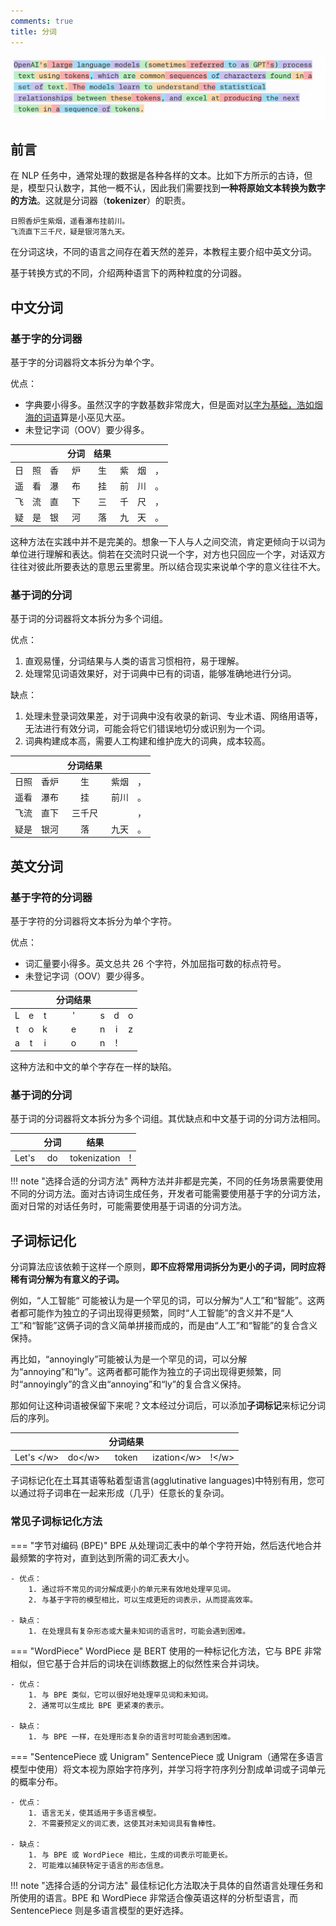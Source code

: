```yaml
---
comments: true
title: 分词
---
```


![tokenize](./imgs/tokenize.png)

## 前言

在 NLP 任务中，通常处理的数据是各种各样的文本。比如下方所示的古诗，但是，模型只认数字，其他一概不认，因此我们需要找到**一种将原始文本转换为数字的方法**。这就是分词器（**tokenizer**）的职责。

```plain title='《望庐山瀑布》'
日照香炉生紫烟，遥看瀑布挂前川。
飞流直下三千尺，疑是银河落九天。
```

在分词这块，不同的语言之间存在着天然的差异，本教程主要介绍中英文分词。

基于转换方式的不同，介绍两种语言下的两种粒度的分词器。

## 中文分词

### 基于字的分词器

基于字的分词器将文本拆分为单个字。

优点：

- 字典要小得多。虽然汉字的字数基数非常庞大，但是面对<u>以字为基础，浩如烟海的词语</u>算是小巫见大巫。
- 未登记字词（OOV）要少得多。

|     |     |     | 分词  | 结果  |     |     |     |
| :-: | :-: | :-: | :-: | :-: | :-: | :-: | :-: |
|  日  |  照  |  香  |  炉  |  生  |  紫  |  烟  |  ，  |
|  遥  |  看  |  瀑  |  布  |  挂  |  前  |  川  |  。  |
|  飞  |  流  |  直  |  下  |  三  |  千  |  尺  |  ，  |
|  疑  |  是  |  银  |  河  |  落  |  九  |  天  |  。  |

这种方法在实践中并不是完美的。想象一下人与人之间交流，肯定更倾向于以词为单位进行理解和表达。倘若在交流时只说一个字，对方也只回应一个字，对话双方往往对彼此所要表达的意思云里雾里。所以结合现实来说单个字的意义往往不大。

### 基于词的分词

基于词的分词器将文本拆分为多个词组。

优点：

1. 直观易懂，分词结果与人类的语言习惯相符，易于理解。
2. 处理常见词语效果好，对于词典中已有的词语，能够准确地进行分词。

缺点：

1. 处理未登录词效果差，对于词典中没有收录的新词、专业术语、网络用语等，无法进行有效分词，可能会将它们错误地切分或识别为一个词。
2. 词典构建成本高，需要人工构建和维护庞大的词典，成本较高。

|     |     | 分词结果 |     |     |
| :-: | :-: | :--: | :-: | :-: |
| 日照  | 香炉  |  生   | 紫烟  |  ，  |
| 遥看  | 瀑布  |  挂   | 前川  |  。  |
| 飞流  | 直下  | 三千尺  |     |  ，  |
| 疑是  | 银河  |  落   | 九天  |  。  |

## 英文分词

### 基于字符的分词器

基于字符的分词器将文本拆分为单个字符。

优点：

- 词汇量要小得多。英文总共 26 个字符，外加屈指可数的标点符号。
- 未登记字词（OOV）要少得多。

|     |     |     | 分词结果 |     |     |     |
| :-: | :-: | :-: | :--: | :-: | :-: | :-: |
|  L  |  e  |  t  |  '   |  s  |  d  |  o  |
|  t  |  o  |  k  |  e   |  n  |  i  |  z  |
|  a  |  t  |  i  |  o   |  n  |  !  |     |

这种方法和中文的单个字存在一样的缺陷。

### 基于词的分词

基于词的分词器将文本拆分为多个词组。其优缺点和中文基于词的分词方法相同。

|       | 分词  |      结果      |     |
| :---: | :-: | :----------: | --- |
| Let's | do  | tokenization | !   |

!!! note "选择合适的分词方法"
    两种方法并非都是完美，不同的任务场景需要使用不同的分词方法。面对古诗词生成任务，开发者可能需要使用基于字的分词方法，面对日常的对话任务时，可能需要使用基于词语的分词方法。

## 子词标记化

分词算法应该依赖于这样一个原则，**即不应将常用词拆分为更小的子词，同时应将稀有词分解为有意义的子词。**

例如，“人工智能“ 可能被认为是一个罕见的词，可以分解为“人工”和“智能”。这两者都可能作为独立的子词出现得更频繁，同时“人工智能”的含义并不是“人工”和“智能”这俩子词的含义简单拼接而成的，而是由“人工”和“智能”的复合含义保持。

再比如，“annoyingly”可能被认为是一个罕见的词，可以分解为“annoying”和“ly”。这两者都可能作为独立的子词出现得更频繁，同时“annoyingly”的含义由“annoying”和“ly”的复合含义保持。

那如何让这种词语被保留下来呢？文本经过分词后，可以添加**子词标记**来标记分词后的序列。

|                  |              | 分词结果  |                   |             |
| :--------------: | :----------: | :---: | :---------------: | :---------: |
| Let's &lt;/w&gt; | do&lt;/w&gt; | token | ization&lt;/w&gt; | !&lt;/w&gt; |

子词标记化在土耳其语等粘着型语言(agglutinative languages)中特别有用，您可以通过将子词串在一起来形成（几乎）任意长的复杂词。

### 常见子词标记化方法

=== "字节对编码 (BPE)"
	BPE 从处理词汇表中的单个字符开始，然后迭代地合并最频繁的字符对，直到达到所需的词汇表大小。

	- 优点：
		1. 通过将不常见的词分解成更小的单元来有效地处理罕见词。
		2. 与基于字符的模型相比，可以生成更短的词表示，从而提高效率。

	- 缺点：
		1. 在处理具有复杂形态或大量未知词的语言时，可能会遇到困难。

=== "WordPiece"
	WordPiece 是 BERT 使用的一种标记化方法，它与 BPE 非常相似，但它基于合并后的词块在训练数据上的似然性来合并词块。

	- 优点：
		1. 与 BPE 类似，它可以很好地处理罕见词和未知词。
		2. 通常可以生成比 BPE 更紧凑的表示。

	- 缺点：
		1. 与 BPE 一样，在处理形态复杂的语言时可能会遇到困难。

=== "SentencePiece 或 Unigram"
	SentencePiece 或 Unigram（通常在多语言模型中使用）将文本视为原始字符序列，并学习将字符序列分割成单词或子词单元的概率分布。

	- 优点：
		1. 语言无关，使其适用于多语言模型。
		2. 不需要预定义的词汇表，这使其对未知词具有鲁棒性。

	- 缺点：
		1. 与 BPE 或 WordPiece 相比，生成的词表示可能更长。
		2. 可能难以捕获特定于语言的形态信息。

!!! note "选择合适的分词方法"
	最佳标记化方法取决于具体的自然语言处理任务和所使用的语言。BPE 和 WordPiece 非常适合像英语这样的分析型语言，而 SentencePiece 则是多语言模型的更好选择。
